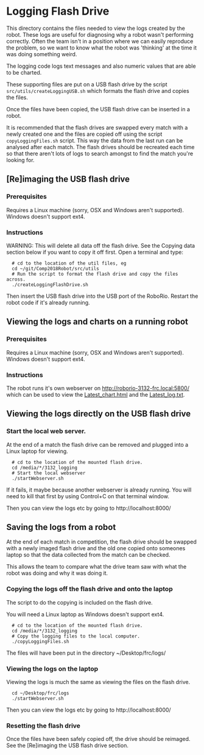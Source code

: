 # Logging Flash Drive

This directory contains the files needed to view the logs created by the robot.
These logs are useful for diagnosing why a robot wasn't performing correctly.
Often the team isn't in a position where we can easily reproduce the problem,
so we want to know what the robot was 'thinking' at the time it was doing something weird.

The logging code logs text messages and also numeric values that are able to be charted.

These supporting files are put on a USB flash drive by the script `src/utils/createLoggingUSB.sh`
which formats the flash drive and copies the files.

Once the files have been copied, the USB flash drive can be inserted in a robot.

It is recommended that the flash drives are swapped every match with a newly created one and
the files are copied off using the script `copyLoggingFiles.sh` script. This way the data from
the last run can be analysed after each match. The flash drives should be recreated each
time so that there aren't lots of logs to search amongst to find the match you're looking for.

## [Re]imaging the USB flash drive

### Prerequisites

Requires a Linux machine (sorry, OSX and Windows aren't supported). Windows doesn't support ext4.

### Instructions

WARNING: This will delete all data off the flash drive. See the Copying data section below if you
want to copy it off first.
Open a terminal and type:

```
  # cd to the location of the util files, eg
  cd ~/git/Comp2018Robot/src/utils
  # Run the script to format the flash drive and copy the files across. 
  ./createLoggingFlashDrive.sh
```

Then insert the USB flash drive into the USB port of the RoboRio. Restart the robot code if it's
already running.

## Viewing the logs and charts on a running robot

### Prerequisites

Requires a Linux machine (sorry, OSX and Windows aren't supported). Windows doesn't support ext4.

### Instructions

The robot runs it's own webserver on http://roborio-3132-frc.local:5800/ which can be used to
view the [Latest_chart.html](http://roborio-3132-frc.local:5800/Latest_chart.html) and the
[Latest_log.txt](http://roborio-3132-frc.local:5800/Latest_log.txt). 

## Viewing the logs directly on the USB flash drive

### Start the local web server.

At the end of a match the flash drive can be removed and plugged into a Linux laptop for viewing.

```
  # cd to the location of the mounted flash drive.
  cd /media/*/3132_logging
  # Start the local webserver
  ./startWebserver.sh
```

If it fails, it maybe because another webserver is already running. You will need to kill that
first by using Control+C on that terminal window.

Then you can view the logs etc by going to http://localhost:8000/

## Saving the logs from a robot

At the end of each match in competition, the flash drive should be swapped with a newly imaged
flash drive and the old one copied onto someones laptop so that the data collected from the match
can be checked.

This allows the team to compare what the drive team saw with what the robot was doing and why it was doing it.

### Copying the logs off the flash drive and onto the laptop

The script to do the copying is included on the flash drive.

You will need a Linux laptop as Windows doesn't support ext4.

```
  # cd to the location of the mounted flash drive.
  cd /media/*/3132_logging
  # Copy the logging files to the local computer.
  ./copyLoggingFiles.sh
```

The files will have been put in the directory ~/Desktop/frc/logs/

### Viewing the logs on the laptop

Viewing the logs is much the same as viewing the files on the flash drive.

```
  cd ~/Desktop/frc/logs
  ./startWebserver.sh
```

Then you can view the logs etc by going to http://localhost:8000/

### Resetting the flash drive

Once the files have been safely copied off, the drive should be reimaged. See the [Re]imaging the USB flash drive section.

